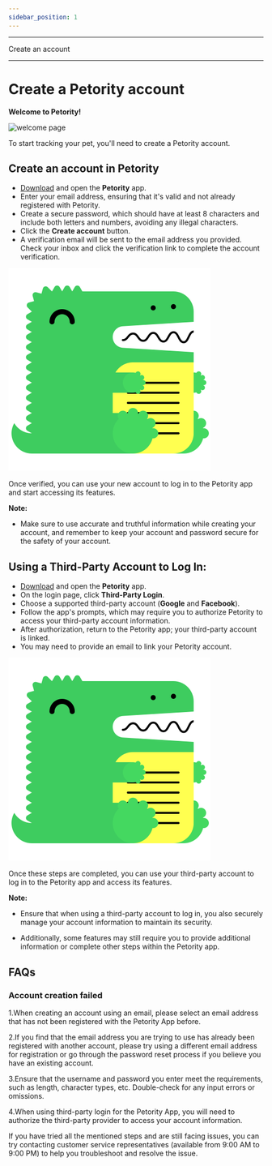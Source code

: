 ```yaml
---
sidebar_position: 1
---
```


***
Create an account
***

# Create a Petority account
**Welcome to Petority!**

![welcome page]()

To start tracking your pet, you'll need to create a Petority account.
 
## Create an account in Petority
+ [Download](link) and open the **Petority** app.
+ Enter your email address, ensuring that it's valid and not already registered with Petority.
+ Create a secure password, which should have at least 8 characters and include both letters and numbers, avoiding any illegal characters.
+ Click the **Create account** button.
+ A verification email will be sent to the email address you provided. Check your inbox and click the verification link to complete the account verification.

![Emai](/img/logo.svg)

Once verified, you can use your new account to log in to the Petority app and start accessing its features.

**Note:**

+ Make sure to use accurate and truthful information while creating your account, and remember to keep your account and password secure for the safety of your account.

## Using a Third-Party Account to Log In:

+ [Download]() and open the **Petority** app.
+ On the login page, click **Third-Party Login**.
+ Choose a supported third-party account  (**Google** and **Facebook**).
+ Follow the app's prompts, which may require you to authorize Petority to access your third-party account information.
+ After authorization, return to the Petority app; your third-party account is linked.
+ You may need to provide an email to link your Petority account.

![Third-Party](/img/logo.svg)
  
Once these steps are completed, you can use your third-party account to log in to the Petority app and access its features.

**Note:**

+ Ensure that when using a third-party account to log in, you also securely manage your account information to maintain its security. 

+ Additionally, some features may still require you to provide additional information or complete other steps within the Petority app.

## FAQs
### Account creation failed
1.When creating an account using an email, please select an email address that has not been registered with the Petority App before.

2.If you find that the email address you are trying to use has already been registered with another account, please try using a different email address for registration or go through the password reset process if you believe you have an existing account.

3.Ensure that the username and password you enter meet the requirements, such as length, character types, etc. Double-check for any input errors or omissions.

4.When using third-party login for the Petority App, you will need to authorize the third-party provider to access your account information.

If you have tried all the mentioned steps and are still facing issues, you can try contacting customer service representatives (available from 9:00 AM to 9:00 PM) to help you troubleshoot and resolve the issue.



